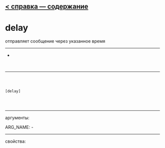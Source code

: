 [< справка — содержание](ceammc_lib.html)
---

# delay


отправляет сообщение через указанное время

---

-
<br>


---


```



[delay]


            
```

---
аргументы:

ARG_NAME: -<br>

---
свойства:


